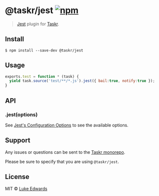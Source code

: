 # @taskr/jest [![npm](https://img.shields.io/npm/v/@taskr/jest.svg)](https://npmjs.org/package/@taskr/jest)

> [Jest](https://facebook.github.io/jest/) plugin for [Taskr](https://github.com/lukeed/taskr).

## Install

```
$ npm install --save-dev @taskr/jest
```

## Usage

```js
exports.test = function * (task) {
  yield task.source('test/**/*.js').jest({ bail:true, notify:true });
}
```

## API

### .jest(options)

See [Jest's Configuration Options](https://facebook.github.io/jest/docs/configuration.html#options) to see the available options.


## Support

Any issues or questions can be sent to the [Taskr monorepo](https://github.com/lukeed/taskr/issues/new).

Please be sure to specify that you are using `@taskr/jest`.

## License

MIT © [Luke Edwards](https://lukeed.com)
